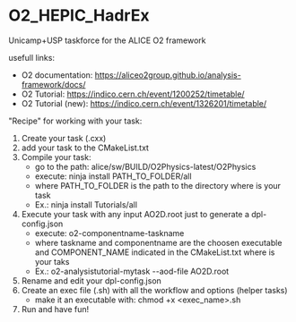 # O2_HEPIC_HadrEx
Unicamp+USP taskforce  for the ALICE O2 framework

usefull links:
- O2 documentation: https://aliceo2group.github.io/analysis-framework/docs/
- O2 Tutorial: https://indico.cern.ch/event/1200252/timetable/
- O2 Tutorial (new): https://indico.cern.ch/event/1326201/timetable/

"Recipe" for working with your task:
1) Create your task (.cxx)
2) add your task to the CMakeList.txt
3) Compile your task:
   - go to the path: alice/sw/BUILD/O2Physics-latest/O2Physics
   - execute: ninja install PATH_TO_FOLDER/all
   - where PATH_TO_FOLDER is the path to the directory where is your task
   - Ex.: ninja install Tutorials/all
4) Execute your task with any input AO2D.root just to generate a dpl-config.json
   - execute: o2-componentname-taskname
   - where taskname and componentname are the choosen executable and COMPONENT_NAME indicated in the CMakeList.txt where is your taks
   - Ex.: o2-analysistutorial-mytask --aod-file AO2D.root
5) Rename and edit your dpl-config.json
6) Create an exec file (.sh) with all the workflow and options (helper tasks)
   - make it an executable with: chmod +x <exec_name>.sh
7) Run and have fun!
